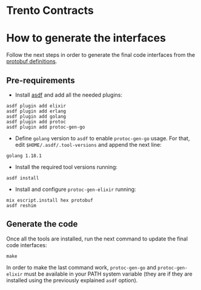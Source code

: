 # Trento Contracts

# How to generate the interfaces

Follow the next steps in order to generate the final code interfaces from the [protobuf definitions](./protobuf/).

## Pre-requirements

- Install [asdf](https://asdf-vm.com/guide/getting-started.html) and add all the needed plugins:

```
asdf plugin add elixir
asdf plugin add erlang
asdf plugin add golang
asdf plugin add protoc
asdf plugin add protoc-gen-go
```

- Define `golang` version to `asdf` to enable `protoc-gen-go` usage. For that, edit `$HOME/.asdf/.tool-versions` and append the next line:

```
golang 1.18.1
```

- Install the required tool versions running:

```
asdf install
```

- Install and configure `protoc-gen-elixir` running:

```
mix escript.install hex protobuf
asdf reshim
```

## Generate the code

Once all the tools are installed, run the next command to update the final code interfaces:

```
make
```

In order to make the last command work, `protoc-gen-go` and `protoc-gen-elixir` must be available in your PATH system variable (they are if they are installed using the previously explained `asdf` option).